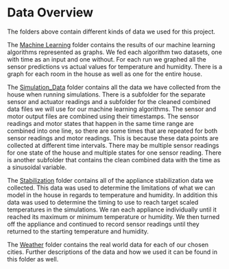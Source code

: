 # Data Overview

The folders above contain different kinds of data we used for this project.

The [Machine Learning](https://github.com/nia-00/UCF_REU_SmartHome_2021/tree/main/Data/Machine_Learning)
folder contains the results of our machine learning algorithms represented as
graphs. We fed each algorithm two datasets, one with time as an input and one without.
For each run we graphed all the sensor predictions vs actual values for temperature
and humidity. There is a graph for each room in the house as well as one for the
entire house.

The [Simulation_Data](https://github.com/nia-00/UCF_REU_SmartHome_2021/tree/main/Data/Simulation_Data)
folder contains all the data we have collected from the house when
running simulations. There is a subfolder for the separate sensor and actuator readings
and a subfolder for the cleaned combined data files we will use for our machine
learning algorithms. The sensor and motor output files are combined using their
timestamps. The sensor readings and motor states that happen in the same time range
are combined into one line, so there are some times that are repeated for both
sensor readings and motor readings. This is because these data points are collected
at different time intervals. There may be multiple sensor readings for one state
of the house and multiple states for one sensor reading. There is another subfolder
that contains the clean combined data with the time as a sinusoidal variable.

The [Stabilization](https://github.com/nia-00/UCF_REU_SmartHome_2021/tree/main/Data/Stabilization)
folder contains all of the appliance stabilization data we collected. This
data was used to determine the limitations of what we can model in the house
in regards to temperature and humidity. In addition this data was used to determine
the timing to use to reach target scaled temperatures in the simulations. We ran
each appliance individually until it reached its maximum or minimum temperature
or humidity. We then turned off the appliance and continued to record sensor
readings until they returned to the starting temperature and humidity.


The [Weather](https://github.com/nia-00/UCF_REU_SmartHome_2021/tree/main/Data/Weather)
folder contains the real world data for each of our chosen cities. Further descriptions
of the data and how we used it can be found in this folder as well.

